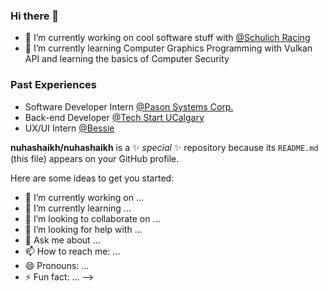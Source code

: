 ### Hi there 👋

- 🔭 I’m currently working on cool software stuff with [@Schulich Racing](https://github.com/UCalgaryRacing)
- 🌱 I’m currently learning Computer Graphics Programming with Vulkan API and learning the basics of Computer Security

### Past Experiences

- Software Developer Intern [@Pason Systems Corp.](https://www.pason.com)
- Back-end Developer [@Tech Start UCalgary](https://github.com/techstartucalgary)
- UX/UI Intern [@Bessie](https://bessiebox.com)

<!--### Hi there 👋

I'm Nuha Shaikh, a software engineer with a passion for building impactful and scalable solutions. I enjoy working across different tech stacks and diving into new challenges!

- 🔭 **Currently:** Software Developer at [Pason Systems](https://www.pason.com) and contributing to cool software projects with [@Schulich Racing](https://github.com/UCalgaryRacing).
- 🌱 **Learning:** Exploring Computer Graphics Programming with Vulkan API and diving into the basics of Computer Security.
- 💬 **Ask me about:** Full-stack development, machine learning projects, and building reliable systems.

### 💼 Past Experiences

- Software Developer Intern [@Pason Systems Corp.](https://www.pason.com)
- ML Specialist (Capstone Project sponsored by Tesla) [@University of Calgary](https://www.ucalgary.ca)
- Back-end Developer [@Tech Start UCalgary](https://github.com/techstartucalgary)
- UX/UI Research Intern [@Bessie](https://bessiebox.com)

### 🌐 Connect with me:

- [LinkedIn](#)
- [GitHub](#)
- 📫 **How to reach me:** nuha.shaikh@gmail.com

---

<!--
**nuhashaikh/nuhashaikh** is a ✨ _special_ ✨ repository because its `README.md` (this file) appears on your GitHub profile.

Here are some ideas to get you started:

- 🔭 I’m currently working on ...
- 🌱 I’m currently learning ...
- 👯 I’m looking to collaborate on ...
- 🤔 I’m looking for help with ...
- 💬 Ask me about ...
- 📫 How to reach me: ...
- 😄 Pronouns: ...
- ⚡ Fun fact: ...
-->

**nuhashaikh/nuhashaikh** is a ✨ _special_ ✨ repository because its `README.md` (this file) appears on your GitHub profile.

Here are some ideas to get you started:

- 🔭 I’m currently working on ...
- 🌱 I’m currently learning ...
- 👯 I’m looking to collaborate on ...
- 🤔 I’m looking for help with ...
- 💬 Ask me about ...
- 📫 How to reach me: ...
- 😄 Pronouns: ...
- ⚡ Fun fact: ...
-->
